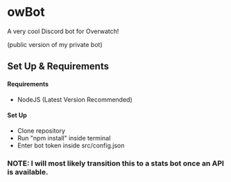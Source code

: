 # owBot

A very cool Discord bot for Overwatch!

(public version of my private bot)

## Set Up & Requirements

#### Requirements
- NodeJS (Latest Version Recommended)

#### Set Up
- Clone repository 
- Run "npm install" inside terminal
- Enter bot token inside src/config.json

### NOTE: I will most likely transition this to a stats bot once an API is available.
